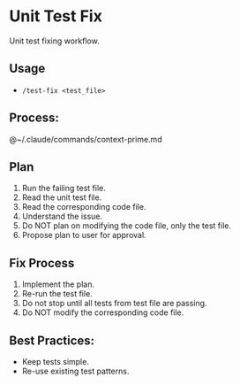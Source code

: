 # Unit Test Fix

Unit test fixing workflow.

## Usage
- `/test-fix <test_file>`

## Process:

@~/.claude/commands/context-prime.md

## Plan
1. Run the failing test file.
2. Read the unit test file.
3. Read the corresponding code file.
4. Understand the issue.
5. Do NOT plan on modifying the code file, only the test file.
5. Propose plan to user for approval.

## Fix Process
1. Implement the plan.
2. Re-run the test file.
3. Do not stop until all tests from test file are passing.
4. Do NOT modify the corresponding code file.

## Best Practices:
- Keep tests simple.
- Re-use existing test patterns.
